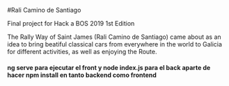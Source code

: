 #Rali Camino de Santiago

Final project for Hack a BOS 2019 1st Edition

The Rally Way of Saint James (Rali Camino de Santiago) came about as an idea to bring beatiful classical cars from everywhere in the world to Galicia for different activities, as well as enjoying the Route. 

#### ng serve para ejecutar el front y node index.js para el back aparte de hacer npm install en tanto backend como frontend
